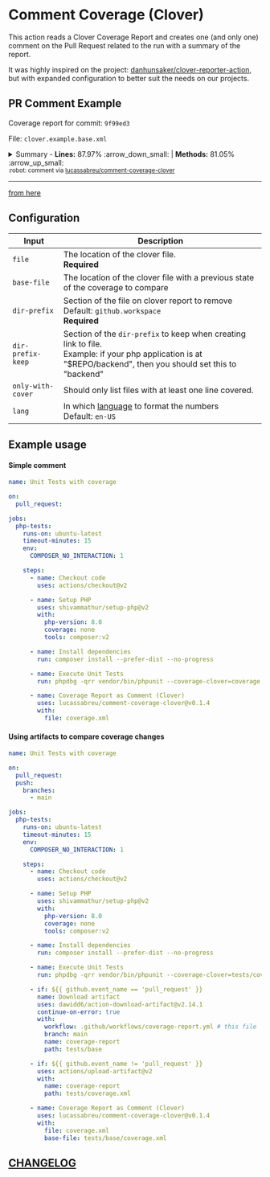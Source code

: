 Comment Coverage (Clover)
=========================

This action reads a Clover Coverage Report and creates one (and only one) comment on the Pull Request
related to the run with a summary of the report.

It was highly inspired on the project: [danhunsaker/clover-reporter-action],
but with expanded configuration to better suit the needs on our projects.

PR Comment Example
------------------

Coverage report for commit: `9f99ed3`

File: `clover.example.base.xml`

  <details><summary>Summary - <b>Lines:</b> <span title="1,894 out of 2,153">87.97%</span> <span title="Was 88.03%, now is 87.97%">:arrow_down_small:</span> | <b>Methods:</b> <span title="355 out of 438">81.05%</span> <span title="Was 81.01%, now is 81.05%">:arrow_up_small:</span></summary><br/><table><thead><tr><th>Files</th><th>Lines</th><th>Methods</th><th>Branchs</th></tr></thead><tbody><tr><td colspan=4><b>src/main/php/PHPMD</b></td></tr><tr><td>&nbsp; &nbsp;<a href="https://github.com/lucassabreu/comment-coverage-clover/blob/8a14a4f05af18bdc1376ec78fc148813204c2e7d/src/main/php/PHPMD/AbstractNode.php">AbstractNode.php</a></td><td><span title="37 out of 43">86.05%</span></td><td><span title="12 out of 17">70.59%</span></td><td><span title="0 out of 0">-</span></td></tr><tr><td>&nbsp; &nbsp;<a href="https://github.com/lucassabreu/comment-coverage-clover/blob/8a14a4f05af18bdc1376ec78fc148813204c2e7d/src/main/php/PHPMD/AbstractRenderer.php">AbstractRenderer.php</a></td><td><span title="2 out of 2">100.00%</span></td><td><span title="2 out of 2">100.00%</span></td><td><span title="0 out of 0">-</span></td></tr><tr><td>&nbsp; &nbsp;<a href="https://github.com/lucassabreu/comment-coverage-clover/blob/8a14a4f05af18bdc1376ec78fc148813204c2e7d/src/main/php/PHPMD/AbstractRule.php">AbstractRule.php</a></td><td><span title="28 out of 35">80.00%</span></td><td><span title="18 out of 25">72.00%</span></td><td><span title="0 out of 0">-</span></td></tr><tr><td>&nbsp; &nbsp;<a href="https://github.com/lucassabreu/comment-coverage-clover/blob/8a14a4f05af18bdc1376ec78fc148813204c2e7d/src/main/php/PHPMD/PHPMD.php">PHPMD.php</a></td><td><span title="28 out of 31">90.32%</span></td><td><span title="9 out of 12">75.00%</span></td><td><span title="0 out of 0">-</span></td></tr><tr><td>&nbsp; &nbsp;<a href="https://github.com/lucassabreu/comment-coverage-clover/blob/8a14a4f05af18bdc1376ec78fc148813204c2e7d/src/main/php/PHPMD/Parser.php">Parser.php</a></td><td><span title="33 out of 37">89.19%</span></td><td><span title="13 out of 14">92.86%</span></td><td><span title="0 out of 0">-</span></td></tr><tr><td>&nbsp; &nbsp;<a href="https://github.com/lucassabreu/comment-coverage-clover/blob/8a14a4f05af18bdc1376ec78fc148813204c2e7d/src/main/php/PHPMD/ParserFactory.php">ParserFactory.php</a></td><td><span title="29 out of 32">90.63%</span></td><td><span title="5 out of 7">71.43%</span></td><td><span title="0 out of 0">-</span></td></tr><tr><td>&nbsp; &nbsp;<a href="https://github.com/lucassabreu/comment-coverage-clover/blob/8a14a4f05af18bdc1376ec78fc148813204c2e7d/src/main/php/PHPMD/ProcessingError.php">ProcessingError.php</a></td><td><span title="9 out of 9">100.00%</span></td><td><span title="4 out of 4">100.00%</span></td><td><span title="0 out of 0">-</span></td></tr><tr><td>&nbsp; &nbsp;<a href="https://github.com/lucassabreu/comment-coverage-clover/blob/8a14a4f05af18bdc1376ec78fc148813204c2e7d/src/main/php/PHPMD/Report.php">Report.php</a></td><td><span title="24 out of 24">100.00%</span></td><td><span title="10 out of 10">100.00%</span></td><td><span title="0 out of 0">-</span></td></tr><tr><td>&nbsp; &nbsp;<a href="https://github.com/lucassabreu/comment-coverage-clover/blob/8a14a4f05af18bdc1376ec78fc148813204c2e7d/src/main/php/PHPMD/RuleSet.php">RuleSet.php</a></td><td><span title="27 out of 31">87.10%</span></td><td><span title="10 out of 14">71.43%</span></td><td><span title="0 out of 0">-</span></td></tr><tr><td>&nbsp; &nbsp;<a href="https://github.com/lucassabreu/comment-coverage-clover/blob/8a14a4f05af18bdc1376ec78fc148813204c2e7d/src/main/php/PHPMD/RuleSetFactory.php">RuleSetFactory.php</a></td><td><span title="157 out of 163">96.32%</span></td><td><span title="19 out of 22">86.36%</span></td><td><span title="0 out of 0">-</span></td></tr><tr><td>&nbsp; &nbsp;<a href="https://github.com/lucassabreu/comment-coverage-clover/blob/8a14a4f05af18bdc1376ec78fc148813204c2e7d/src/main/php/PHPMD/RuleViolation.php">RuleViolation.php</a></td><td><span title="22 out of 30">73.33%</span></td><td><span title="4 out of 12">33.33%</span></td><td><span title="0 out of 0">-</span></td></tr><tr><td colspan=4><b>src/main/php/PHPMD/Baseline</b></td></tr><tr><td>&nbsp; &nbsp;<a href="https://github.com/lucassabreu/comment-coverage-clover/blob/8a14a4f05af18bdc1376ec78fc148813204c2e7d/src/main/php/PHPMD/Baseline/BaselineFileFinder.php">BaselineFileFinder.php</a></td><td><span title="20 out of 20">100.00%</span></td><td><span title="5 out of 5">100.00%</span></td><td><span title="0 out of 0">-</span></td></tr><tr><td>&nbsp; &nbsp;<a href="https://github.com/lucassabreu/comment-coverage-clover/blob/8a14a4f05af18bdc1376ec78fc148813204c2e7d/src/main/php/PHPMD/Baseline/BaselineSet.php">BaselineSet.php</a></td><td><span title="8 out of 8">100.00%</span></td><td><span title="2 out of 2">100.00%</span></td><td><span title="0 out of 0">-</span></td></tr><tr><td>&nbsp; &nbsp;<a href="https://github.com/lucassabreu/comment-coverage-clover/blob/8a14a4f05af18bdc1376ec78fc148813204c2e7d/src/main/php/PHPMD/Baseline/BaselineSetFactory.php">BaselineSetFactory.php</a></td><td><span title="21 out of 21">100.00%</span></td><td><span title="1 out of 1">100.00%</span></td><td><span title="0 out of 0">-</span></td></tr><tr><td>&nbsp; &nbsp;<a href="https://github.com/lucassabreu/comment-coverage-clover/blob/8a14a4f05af18bdc1376ec78fc148813204c2e7d/src/main/php/PHPMD/Baseline/BaselineValidator.php">BaselineValidator.php</a></td><td><span title="11 out of 11">100.00%</span></td><td><span title="2 out of 2">100.00%</span></td><td><span title="0 out of 0">-</span></td></tr><tr><td>&nbsp; &nbsp;<a href="https://github.com/lucassabreu/comment-coverage-clover/blob/8a14a4f05af18bdc1376ec78fc148813204c2e7d/src/main/php/PHPMD/Baseline/ViolationBaseline.php">ViolationBaseline.php</a></td><td><span title="6 out of 6">100.00%</span></td><td><span title="4 out of 4">100.00%</span></td><td><span title="0 out of 0">-</span></td></tr><tr><td colspan=4><b>src/main/php/PHPMD/Exception</b></td></tr><tr><td>&nbsp; &nbsp;<a href="https://github.com/lucassabreu/comment-coverage-clover/blob/8a14a4f05af18bdc1376ec78fc148813204c2e7d/src/main/php/PHPMD/Exception/RuleClassFileNotFoundException.php">RuleClassFileNotFoundException.php</a></td><td><span title="1 out of 1">100.00%</span></td><td><span title="1 out of 1">100.00%</span></td><td><span title="0 out of 0">-</span></td></tr><tr><td>&nbsp; &nbsp;<a href="https://github.com/lucassabreu/comment-coverage-clover/blob/8a14a4f05af18bdc1376ec78fc148813204c2e7d/src/main/php/PHPMD/Exception/RuleClassNotFoundException.php">RuleClassNotFoundException.php</a></td><td><span title="1 out of 1">100.00%</span></td><td><span title="1 out of 1">100.00%</span></td><td><span title="0 out of 0">-</span></td></tr><tr><td>&nbsp; &nbsp;<a href="https://github.com/lucassabreu/comment-coverage-clover/blob/8a14a4f05af18bdc1376ec78fc148813204c2e7d/src/main/php/PHPMD/Exception/RuleSetNotFoundException.php">RuleSetNotFoundException.php</a></td><td><span title="1 out of 1">100.00%</span></td><td><span title="1 out of 1">100.00%</span></td><td><span title="0 out of 0">-</span></td></tr><tr><td colspan=4><b>src/main/php/PHPMD/Node</b></td></tr><tr><td>&nbsp; &nbsp;<a href="https://github.com/lucassabreu/comment-coverage-clover/blob/8a14a4f05af18bdc1376ec78fc148813204c2e7d/src/main/php/PHPMD/Node/ASTNode.php">ASTNode.php</a></td><td><span title="9 out of 9">100.00%</span></td><td><span title="8 out of 8">100.00%</span></td><td><span title="0 out of 0">-</span></td></tr><tr><td>&nbsp; &nbsp;<a href="https://github.com/lucassabreu/comment-coverage-clover/blob/8a14a4f05af18bdc1376ec78fc148813204c2e7d/src/main/php/PHPMD/Node/AbstractCallableNode.php">AbstractCallableNode.php</a></td><td><span title="2 out of 2">100.00%</span></td><td><span title="2 out of 2">100.00%</span></td><td><span title="0 out of 0">-</span></td></tr><tr><td>&nbsp; &nbsp;<a href="https://github.com/lucassabreu/comment-coverage-clover/blob/8a14a4f05af18bdc1376ec78fc148813204c2e7d/src/main/php/PHPMD/Node/AbstractNode.php">AbstractNode.php</a></td><td><span title="3 out of 3">100.00%</span></td><td><span title="1 out of 1">100.00%</span></td><td><span title="0 out of 0">-</span></td></tr><tr><td>&nbsp; &nbsp;<a href="https://github.com/lucassabreu/comment-coverage-clover/blob/8a14a4f05af18bdc1376ec78fc148813204c2e7d/src/main/php/PHPMD/Node/AbstractTypeNode.php">AbstractTypeNode.php</a></td><td><span title="14 out of 14">100.00%</span></td><td><span title="7 out of 7">100.00%</span></td><td><span title="0 out of 0">-</span></td></tr><tr><td>&nbsp; &nbsp;<a href="https://github.com/lucassabreu/comment-coverage-clover/blob/8a14a4f05af18bdc1376ec78fc148813204c2e7d/src/main/php/PHPMD/Node/Annotation.php">Annotation.php</a></td><td><span title="12 out of 12">100.00%</span></td><td><span title="3 out of 3">100.00%</span></td><td><span title="0 out of 0">-</span></td></tr><tr><td>&nbsp; &nbsp;<a href="https://github.com/lucassabreu/comment-coverage-clover/blob/8a14a4f05af18bdc1376ec78fc148813204c2e7d/src/main/php/PHPMD/Node/Annotations.php">Annotations.php</a></td><td><span title="9 out of 9">100.00%</span></td><td><span title="2 out of 2">100.00%</span></td><td><span title="0 out of 0">-</span></td></tr><tr><td>&nbsp; &nbsp;<a href="https://github.com/lucassabreu/comment-coverage-clover/blob/8a14a4f05af18bdc1376ec78fc148813204c2e7d/src/main/php/PHPMD/Node/ClassNode.php">ClassNode.php</a></td><td><span title="1 out of 1">100.00%</span></td><td><span title="1 out of 1">100.00%</span></td><td><span title="0 out of 0">-</span></td></tr><tr><td>&nbsp; &nbsp;<a href="https://github.com/lucassabreu/comment-coverage-clover/blob/8a14a4f05af18bdc1376ec78fc148813204c2e7d/src/main/php/PHPMD/Node/FunctionNode.php">FunctionNode.php</a></td><td><span title="2 out of 4">50.00%</span></td><td><span title="2 out of 4">50.00%</span></td><td><span title="0 out of 0">-</span></td></tr><tr><td>&nbsp; &nbsp;<a href="https://github.com/lucassabreu/comment-coverage-clover/blob/8a14a4f05af18bdc1376ec78fc148813204c2e7d/src/main/php/PHPMD/Node/InterfaceNode.php">InterfaceNode.php</a></td><td><span title="1 out of 1">100.00%</span></td><td><span title="1 out of 1">100.00%</span></td><td><span title="0 out of 0">-</span></td></tr><tr><td>&nbsp; &nbsp;<a href="https://github.com/lucassabreu/comment-coverage-clover/blob/8a14a4f05af18bdc1376ec78fc148813204c2e7d/src/main/php/PHPMD/Node/MethodNode.php">MethodNode.php</a></td><td><span title="32 out of 32">100.00%</span></td><td><span title="8 out of 8">100.00%</span></td><td><span title="0 out of 0">-</span></td></tr><tr><td>&nbsp; &nbsp;<a href="https://github.com/lucassabreu/comment-coverage-clover/blob/8a14a4f05af18bdc1376ec78fc148813204c2e7d/src/main/php/PHPMD/Node/TraitNode.php">TraitNode.php</a></td><td><span title="1 out of 1">100.00%</span></td><td><span title="1 out of 1">100.00%</span></td><td><span title="0 out of 0">-</span></td></tr><tr><td colspan=4><b>src/main/php/PHPMD/Renderer</b></td></tr><tr><td>&nbsp; &nbsp;<a href="https://github.com/lucassabreu/comment-coverage-clover/blob/8a14a4f05af18bdc1376ec78fc148813204c2e7d/src/main/php/PHPMD/Renderer/BaselineRenderer.php">BaselineRenderer.php</a></td><td><span title="20 out of 20">100.00%</span></td><td><span title="2 out of 2">100.00%</span></td><td><span title="0 out of 0">-</span></td></tr><tr><td>&nbsp; &nbsp;<a href="https://github.com/lucassabreu/comment-coverage-clover/blob/8a14a4f05af18bdc1376ec78fc148813204c2e7d/src/main/php/PHPMD/Renderer/GitHubRenderer.php">GitHubRenderer.php</a></td><td><span title="15 out of 15">100.00%</span></td><td><span title="1 out of 1">100.00%</span></td><td><span title="0 out of 0">-</span></td></tr><tr><td>&nbsp; &nbsp;<a href="https://github.com/lucassabreu/comment-coverage-clover/blob/8a14a4f05af18bdc1376ec78fc148813204c2e7d/src/main/php/PHPMD/Renderer/HTMLRenderer.php">HTMLRenderer.php</a></td><td><span title="102 out of 119">85.71%</span></td><td><span title="7 out of 11">63.64%</span></td><td><span title="0 out of 0">-</span></td></tr><tr><td>&nbsp; &nbsp;<a href="https://github.com/lucassabreu/comment-coverage-clover/blob/8a14a4f05af18bdc1376ec78fc148813204c2e7d/src/main/php/PHPMD/Renderer/JSONRenderer.php">JSONRenderer.php</a></td><td><span title="39 out of 39">100.00%</span></td><td><span title="5 out of 5">100.00%</span></td><td><span title="0 out of 0">-</span></td></tr><tr><td>&nbsp; &nbsp;<a href="https://github.com/lucassabreu/comment-coverage-clover/blob/8a14a4f05af18bdc1376ec78fc148813204c2e7d/src/main/php/PHPMD/Renderer/RendererFactory.php">RendererFactory.php</a></td><td><span title="4 out of 4">100.00%</span></td><td><span title="1 out of 1">100.00%</span></td><td><span title="0 out of 0">-</span></td></tr><tr><td>&nbsp; &nbsp;<a href="https://github.com/lucassabreu/comment-coverage-clover/blob/8a14a4f05af18bdc1376ec78fc148813204c2e7d/src/main/php/PHPMD/Renderer/SARIFRenderer.php">SARIFRenderer.php</a></td><td><span title="60 out of 61">98.36%</span></td><td><span title="4 out of 5">80.00%</span></td><td><span title="0 out of 0">-</span></td></tr><tr><td>&nbsp; &nbsp;<a href="https://github.com/lucassabreu/comment-coverage-clover/blob/8a14a4f05af18bdc1376ec78fc148813204c2e7d/src/main/php/PHPMD/Renderer/TextRenderer.php">TextRenderer.php</a></td><td><span title="13 out of 13">100.00%</span></td><td><span title="1 out of 1">100.00%</span></td><td><span title="0 out of 0">-</span></td></tr><tr><td>&nbsp; &nbsp;<a href="https://github.com/lucassabreu/comment-coverage-clover/blob/8a14a4f05af18bdc1376ec78fc148813204c2e7d/src/main/php/PHPMD/Renderer/XMLRenderer.php">XMLRenderer.php</a></td><td><span title="41 out of 41">100.00%</span></td><td><span title="3 out of 3">100.00%</span></td><td><span title="0 out of 0">-</span></td></tr><tr><td colspan=4><b>src/main/php/PHPMD/Rule</b></td></tr><tr><td>&nbsp; &nbsp;<a href="https://github.com/lucassabreu/comment-coverage-clover/blob/8a14a4f05af18bdc1376ec78fc148813204c2e7d/src/main/php/PHPMD/Rule/AbstractLocalVariable.php">AbstractLocalVariable.php</a></td><td><span title="62 out of 71">87.32%</span></td><td><span title="9 out of 13">69.23%</span></td><td><span title="0 out of 0">-</span></td></tr><tr><td>&nbsp; &nbsp;<a href="https://github.com/lucassabreu/comment-coverage-clover/blob/8a14a4f05af18bdc1376ec78fc148813204c2e7d/src/main/php/PHPMD/Rule/CyclomaticComplexity.php">CyclomaticComplexity.php</a></td><td><span title="10 out of 10">100.00%</span></td><td><span title="1 out of 1">100.00%</span></td><td><span title="0 out of 0">-</span></td></tr><tr><td>&nbsp; &nbsp;<a href="https://github.com/lucassabreu/comment-coverage-clover/blob/8a14a4f05af18bdc1376ec78fc148813204c2e7d/src/main/php/PHPMD/Rule/ExcessivePublicCount.php">ExcessivePublicCount.php</a></td><td><span title="10 out of 10">100.00%</span></td><td><span title="1 out of 1">100.00%</span></td><td><span title="0 out of 0">-</span></td></tr><tr><td>&nbsp; &nbsp;<a href="https://github.com/lucassabreu/comment-coverage-clover/blob/8a14a4f05af18bdc1376ec78fc148813204c2e7d/src/main/php/PHPMD/Rule/UnusedFormalParameter.php">UnusedFormalParameter.php</a></td><td><span title="55 out of 55">100.00%</span></td><td><span title="10 out of 10">100.00%</span></td><td><span title="0 out of 0">-</span></td></tr><tr><td>&nbsp; &nbsp;<a href="https://github.com/lucassabreu/comment-coverage-clover/blob/8a14a4f05af18bdc1376ec78fc148813204c2e7d/src/main/php/PHPMD/Rule/UnusedLocalVariable.php">UnusedLocalVariable.php</a></td><td><span title="63 out of 65">96.92%</span></td><td><span title="11 out of 13">84.62%</span></td><td><span title="0 out of 0">-</span></td></tr><tr><td>&nbsp; &nbsp;<a href="https://github.com/lucassabreu/comment-coverage-clover/blob/8a14a4f05af18bdc1376ec78fc148813204c2e7d/src/main/php/PHPMD/Rule/UnusedPrivateField.php">UnusedPrivateField.php</a></td><td><span title="42 out of 43">97.67%</span></td><td><span title="8 out of 9">88.89%</span></td><td><span title="0 out of 0">-</span></td></tr><tr><td>&nbsp; &nbsp;<a href="https://github.com/lucassabreu/comment-coverage-clover/blob/8a14a4f05af18bdc1376ec78fc148813204c2e7d/src/main/php/PHPMD/Rule/UnusedPrivateMethod.php">UnusedPrivateMethod.php</a></td><td><span title="25 out of 25">100.00%</span></td><td><span title="6 out of 6">100.00%</span></td><td><span title="0 out of 0">-</span></td></tr><tr><td colspan=4><b>src/main/php/PHPMD/Rule/CleanCode</b></td></tr><tr><td>&nbsp; &nbsp;<a href="https://github.com/lucassabreu/comment-coverage-clover/blob/8a14a4f05af18bdc1376ec78fc148813204c2e7d/src/main/php/PHPMD/Rule/CleanCode/DuplicatedArrayKey.php">DuplicatedArrayKey.php</a></td><td><span title="27 out of 32">84.38%</span></td><td><span title="2 out of 4">50.00%</span></td><td><span title="0 out of 0">-</span></td></tr><tr><td>&nbsp; &nbsp;<a href="https://github.com/lucassabreu/comment-coverage-clover/blob/8a14a4f05af18bdc1376ec78fc148813204c2e7d/src/main/php/PHPMD/Rule/CleanCode/ElseExpression.php">ElseExpression.php</a></td><td><span title="9 out of 10">90.00%</span></td><td><span title="2 out of 3">66.67%</span></td><td><span title="0 out of 0">-</span></td></tr><tr><td>&nbsp; &nbsp;<a href="https://github.com/lucassabreu/comment-coverage-clover/blob/8a14a4f05af18bdc1376ec78fc148813204c2e7d/src/main/php/PHPMD/Rule/CleanCode/ErrorControlOperator.php">ErrorControlOperator.php</a></td><td><span title="3 out of 3">100.00%</span></td><td><span title="1 out of 1">100.00%</span></td><td><span title="0 out of 0">-</span></td></tr><tr><td>&nbsp; &nbsp;<a href="https://github.com/lucassabreu/comment-coverage-clover/blob/8a14a4f05af18bdc1376ec78fc148813204c2e7d/src/main/php/PHPMD/Rule/CleanCode/IfStatementAssignment.php">IfStatementAssignment.php</a></td><td><span title="19 out of 20">95.00%</span></td><td><span title="4 out of 5">80.00%</span></td><td><span title="0 out of 0">-</span></td></tr><tr><td>&nbsp; &nbsp;<a href="https://github.com/lucassabreu/comment-coverage-clover/blob/8a14a4f05af18bdc1376ec78fc148813204c2e7d/src/main/php/PHPMD/Rule/CleanCode/MissingImport.php">MissingImport.php</a></td><td><span title="15 out of 16">93.75%</span></td><td><span title="2 out of 3">66.67%</span></td><td><span title="0 out of 0">-</span></td></tr><tr><td>&nbsp; &nbsp;<a href="https://github.com/lucassabreu/comment-coverage-clover/blob/8a14a4f05af18bdc1376ec78fc148813204c2e7d/src/main/php/PHPMD/Rule/CleanCode/StaticAccess.php">StaticAccess.php</a></td><td><span title="22 out of 22">100.00%</span></td><td><span title="7 out of 7">100.00%</span></td><td><span title="0 out of 0">-</span></td></tr><tr><td>&nbsp; &nbsp;<a href="https://github.com/lucassabreu/comment-coverage-clover/blob/8a14a4f05af18bdc1376ec78fc148813204c2e7d/src/main/php/PHPMD/Rule/CleanCode/UndefinedVariable.php">UndefinedVariable.php</a></td><td><span title="66 out of 75">88.00%</span></td><td><span title="9 out of 14">64.29%</span></td><td><span title="0 out of 0">-</span></td></tr><tr><td colspan=4><b>src/main/php/PHPMD/Rule/Controversial</b></td></tr><tr><td>&nbsp; &nbsp;<a href="https://github.com/lucassabreu/comment-coverage-clover/blob/8a14a4f05af18bdc1376ec78fc148813204c2e7d/src/main/php/PHPMD/Rule/Controversial/CamelCaseMethodName.php">CamelCaseMethodName.php</a></td><td><span title="11 out of 11">100.00%</span></td><td><span title="2 out of 2">100.00%</span></td><td><span title="0 out of 0">-</span></td></tr><tr><td>&nbsp; &nbsp;<a href="https://github.com/lucassabreu/comment-coverage-clover/blob/8a14a4f05af18bdc1376ec78fc148813204c2e7d/src/main/php/PHPMD/Rule/Controversial/CamelCaseParameterName.php">CamelCaseParameterName.php</a></td><td><span title="8 out of 8">100.00%</span></td><td><span title="2 out of 2">100.00%</span></td><td><span title="0 out of 0">-</span></td></tr><tr><td>&nbsp; &nbsp;<a href="https://github.com/lucassabreu/comment-coverage-clover/blob/8a14a4f05af18bdc1376ec78fc148813204c2e7d/src/main/php/PHPMD/Rule/Controversial/CamelCasePropertyName.php">CamelCasePropertyName.php</a></td><td><span title="10 out of 10">100.00%</span></td><td><span title="1 out of 1">100.00%</span></td><td><span title="0 out of 0">-</span></td></tr><tr><td>&nbsp; &nbsp;<a href="https://github.com/lucassabreu/comment-coverage-clover/blob/8a14a4f05af18bdc1376ec78fc148813204c2e7d/src/main/php/PHPMD/Rule/Controversial/CamelCaseVariableName.php">CamelCaseVariableName.php</a></td><td><span title="15 out of 16">93.75%</span></td><td><span title="1 out of 2">50.00%</span></td><td><span title="0 out of 0">-</span></td></tr><tr><td colspan=4><b>src/main/php/PHPMD/Rule/Design</b></td></tr><tr><td>&nbsp; &nbsp;<a href="https://github.com/lucassabreu/comment-coverage-clover/blob/8a14a4f05af18bdc1376ec78fc148813204c2e7d/src/main/php/PHPMD/Rule/Design/CountInLoopExpression.php">CountInLoopExpression.php</a></td><td><span title="28 out of 30">93.33%</span></td><td><span title="4 out of 5">80.00%</span></td><td><span title="0 out of 0">-</span></td></tr><tr><td>&nbsp; &nbsp;<a href="https://github.com/lucassabreu/comment-coverage-clover/blob/8a14a4f05af18bdc1376ec78fc148813204c2e7d/src/main/php/PHPMD/Rule/Design/CouplingBetweenObjects.php">CouplingBetweenObjects.php</a></td><td><span title="4 out of 4">100.00%</span></td><td><span title="1 out of 1">100.00%</span></td><td><span title="0 out of 0">-</span></td></tr><tr><td>&nbsp; &nbsp;<a href="https://github.com/lucassabreu/comment-coverage-clover/blob/8a14a4f05af18bdc1376ec78fc148813204c2e7d/src/main/php/PHPMD/Rule/Design/DepthOfInheritance.php">DepthOfInheritance.php</a></td><td><span title="13 out of 14">92.86%</span></td><td><span title="0 out of 1">0.00%</span></td><td><span title="0 out of 0">-</span></td></tr><tr><td>&nbsp; &nbsp;<a href="https://github.com/lucassabreu/comment-coverage-clover/blob/8a14a4f05af18bdc1376ec78fc148813204c2e7d/src/main/php/PHPMD/Rule/Design/DevelopmentCodeFragment.php">DevelopmentCodeFragment.php</a></td><td><span title="21 out of 21">100.00%</span></td><td><span title="2 out of 2">100.00%</span></td><td><span title="0 out of 0">-</span></td></tr><tr><td>&nbsp; &nbsp;<a href="https://github.com/lucassabreu/comment-coverage-clover/blob/8a14a4f05af18bdc1376ec78fc148813204c2e7d/src/main/php/PHPMD/Rule/Design/EmptyCatchBlock.php">EmptyCatchBlock.php</a></td><td><span title="4 out of 4">100.00%</span></td><td><span title="1 out of 1">100.00%</span></td><td><span title="0 out of 0">-</span></td></tr><tr><td>&nbsp; &nbsp;<a href="https://github.com/lucassabreu/comment-coverage-clover/blob/8a14a4f05af18bdc1376ec78fc148813204c2e7d/src/main/php/PHPMD/Rule/Design/EvalExpression.php">EvalExpression.php</a></td><td><span title="2 out of 2">100.00%</span></td><td><span title="1 out of 1">100.00%</span></td><td><span title="0 out of 0">-</span></td></tr><tr><td>&nbsp; &nbsp;<a href="https://github.com/lucassabreu/comment-coverage-clover/blob/8a14a4f05af18bdc1376ec78fc148813204c2e7d/src/main/php/PHPMD/Rule/Design/ExitExpression.php">ExitExpression.php</a></td><td><span title="2 out of 2">100.00%</span></td><td><span title="1 out of 1">100.00%</span></td><td><span title="0 out of 0">-</span></td></tr><tr><td>&nbsp; &nbsp;<a href="https://github.com/lucassabreu/comment-coverage-clover/blob/8a14a4f05af18bdc1376ec78fc148813204c2e7d/src/main/php/PHPMD/Rule/Design/GotoStatement.php">GotoStatement.php</a></td><td><span title="2 out of 2">100.00%</span></td><td><span title="1 out of 1">100.00%</span></td><td><span title="0 out of 0">-</span></td></tr><tr><td>&nbsp; &nbsp;<a href="https://github.com/lucassabreu/comment-coverage-clover/blob/8a14a4f05af18bdc1376ec78fc148813204c2e7d/src/main/php/PHPMD/Rule/Design/LongClass.php">LongClass.php</a></td><td><span title="9 out of 9">100.00%</span></td><td><span title="1 out of 1">100.00%</span></td><td><span title="0 out of 0">-</span></td></tr><tr><td>&nbsp; &nbsp;<a href="https://github.com/lucassabreu/comment-coverage-clover/blob/8a14a4f05af18bdc1376ec78fc148813204c2e7d/src/main/php/PHPMD/Rule/Design/LongMethod.php">LongMethod.php</a></td><td><span title="14 out of 14">100.00%</span></td><td><span title="1 out of 1">100.00%</span></td><td><span title="0 out of 0">-</span></td></tr><tr><td>&nbsp; &nbsp;<a href="https://github.com/lucassabreu/comment-coverage-clover/blob/8a14a4f05af18bdc1376ec78fc148813204c2e7d/src/main/php/PHPMD/Rule/Design/LongParameterList.php">LongParameterList.php</a></td><td><span title="10 out of 10">100.00%</span></td><td><span title="1 out of 1">100.00%</span></td><td><span title="0 out of 0">-</span></td></tr><tr><td>&nbsp; &nbsp;<a href="https://github.com/lucassabreu/comment-coverage-clover/blob/8a14a4f05af18bdc1376ec78fc148813204c2e7d/src/main/php/PHPMD/Rule/Design/NpathComplexity.php">NpathComplexity.php</a></td><td><span title="10 out of 10">100.00%</span></td><td><span title="1 out of 1">100.00%</span></td><td><span title="0 out of 0">-</span></td></tr><tr><td>&nbsp; &nbsp;<a href="https://github.com/lucassabreu/comment-coverage-clover/blob/8a14a4f05af18bdc1376ec78fc148813204c2e7d/src/main/php/PHPMD/Rule/Design/NumberOfChildren.php">NumberOfChildren.php</a></td><td><span title="9 out of 9">100.00%</span></td><td><span title="1 out of 1">100.00%</span></td><td><span title="0 out of 0">-</span></td></tr><tr><td>&nbsp; &nbsp;<a href="https://github.com/lucassabreu/comment-coverage-clover/blob/8a14a4f05af18bdc1376ec78fc148813204c2e7d/src/main/php/PHPMD/Rule/Design/TooManyFields.php">TooManyFields.php</a></td><td><span title="10 out of 10">100.00%</span></td><td><span title="1 out of 1">100.00%</span></td><td><span title="0 out of 0">-</span></td></tr><tr><td>&nbsp; &nbsp;<a href="https://github.com/lucassabreu/comment-coverage-clover/blob/8a14a4f05af18bdc1376ec78fc148813204c2e7d/src/main/php/PHPMD/Rule/Design/TooManyMethods.php">TooManyMethods.php</a></td><td><span title="18 out of 18">100.00%</span></td><td><span title="2 out of 2">100.00%</span></td><td><span title="0 out of 0">-</span></td></tr><tr><td>&nbsp; &nbsp;<a href="https://github.com/lucassabreu/comment-coverage-clover/blob/8a14a4f05af18bdc1376ec78fc148813204c2e7d/src/main/php/PHPMD/Rule/Design/TooManyPublicMethods.php">TooManyPublicMethods.php</a></td><td><span title="21 out of 21">100.00%</span></td><td><span title="3 out of 3">100.00%</span></td><td><span title="0 out of 0">-</span></td></tr><tr><td>&nbsp; &nbsp;<a href="https://github.com/lucassabreu/comment-coverage-clover/blob/8a14a4f05af18bdc1376ec78fc148813204c2e7d/src/main/php/PHPMD/Rule/Design/WeightedMethodCount.php">WeightedMethodCount.php</a></td><td><span title="4 out of 4">100.00%</span></td><td><span title="1 out of 1">100.00%</span></td><td><span title="0 out of 0">-</span></td></tr><tr><td colspan=4><b>src/main/php/PHPMD/Rule/Naming</b></td></tr><tr><td>&nbsp; &nbsp;<a href="https://github.com/lucassabreu/comment-coverage-clover/blob/8a14a4f05af18bdc1376ec78fc148813204c2e7d/src/main/php/PHPMD/Rule/Naming/BooleanGetMethodName.php">BooleanGetMethodName.php</a></td><td><span title="11 out of 11">100.00%</span></td><td><span title="5 out of 5">100.00%</span></td><td><span title="0 out of 0">-</span></td></tr><tr><td>&nbsp; &nbsp;<a href="https://github.com/lucassabreu/comment-coverage-clover/blob/8a14a4f05af18bdc1376ec78fc148813204c2e7d/src/main/php/PHPMD/Rule/Naming/ConstantNamingConventions.php">ConstantNamingConventions.php</a></td><td><span title="3 out of 3">100.00%</span></td><td><span title="1 out of 1">100.00%</span></td><td><span title="0 out of 0">-</span></td></tr><tr><td>&nbsp; &nbsp;<a href="https://github.com/lucassabreu/comment-coverage-clover/blob/8a14a4f05af18bdc1376ec78fc148813204c2e7d/src/main/php/PHPMD/Rule/Naming/ConstructorWithNameAsEnclosingClass.php">ConstructorWithNameAsEnclosingClass.php</a></td><td><span title="8 out of 9">88.89%</span></td><td><span title="0 out of 1">0.00%</span></td><td><span title="0 out of 0">-</span></td></tr><tr><td>&nbsp; &nbsp;<a href="https://github.com/lucassabreu/comment-coverage-clover/blob/8a14a4f05af18bdc1376ec78fc148813204c2e7d/src/main/php/PHPMD/Rule/Naming/LongClassName.php">LongClassName.php</a></td><td><span title="10 out of 10">100.00%</span></td><td><span title="2 out of 2">100.00%</span></td><td><span title="0 out of 0">-</span></td></tr><tr><td>&nbsp; &nbsp;<a href="https://github.com/lucassabreu/comment-coverage-clover/blob/8a14a4f05af18bdc1376ec78fc148813204c2e7d/src/main/php/PHPMD/Rule/Naming/LongVariable.php">LongVariable.php</a></td><td><span title="40 out of 40">100.00%</span></td><td><span title="9 out of 9">100.00%</span></td><td><span title="0 out of 0">-</span></td></tr><tr><td>&nbsp; &nbsp;<a href="https://github.com/lucassabreu/comment-coverage-clover/blob/8a14a4f05af18bdc1376ec78fc148813204c2e7d/src/main/php/PHPMD/Rule/Naming/ShortClassName.php">ShortClassName.php</a></td><td><span title="12 out of 12">100.00%</span></td><td><span title="2 out of 2">100.00%</span></td><td><span title="0 out of 0">-</span></td></tr><tr><td>&nbsp; &nbsp;<a href="https://github.com/lucassabreu/comment-coverage-clover/blob/8a14a4f05af18bdc1376ec78fc148813204c2e7d/src/main/php/PHPMD/Rule/Naming/ShortMethodName.php">ShortMethodName.php</a></td><td><span title="15 out of 15">100.00%</span></td><td><span title="2 out of 2">100.00%</span></td><td><span title="0 out of 0">-</span></td></tr><tr><td>&nbsp; &nbsp;<a href="https://github.com/lucassabreu/comment-coverage-clover/blob/8a14a4f05af18bdc1376ec78fc148813204c2e7d/src/main/php/PHPMD/Rule/Naming/ShortVariable.php">ShortVariable.php</a></td><td><span title="63 out of 65">96.92%</span></td><td><span title="12 out of 13">92.31%</span></td><td><span title="0 out of 0">-</span></td></tr><tr><td colspan=4><b>src/main/php/PHPMD/TextUI</b></td></tr><tr><td>&nbsp; &nbsp;<a href="https://github.com/lucassabreu/comment-coverage-clover/blob/8a14a4f05af18bdc1376ec78fc148813204c2e7d/src/main/php/PHPMD/TextUI/Command.php">Command.php</a></td><td><span title="65 out of 65">100.00%</span></td><td><span title="3 out of 3">100.00%</span></td><td><span title="0 out of 0">-</span></td></tr><tr><td>&nbsp; &nbsp;<a href="https://github.com/lucassabreu/comment-coverage-clover/blob/8a14a4f05af18bdc1376ec78fc148813204c2e7d/src/main/php/PHPMD/TextUI/CommandLineOptions.php">CommandLineOptions.php</a></td><td><span title="130 out of 182">71.43%</span></td><td><span title="24 out of 31">77.42%</span></td><td><span title="0 out of 0">-</span></td></tr><tr><td colspan=4><b>src/main/php/PHPMD/Utility</b></td></tr><tr><td>&nbsp; &nbsp;<a href="https://github.com/lucassabreu/comment-coverage-clover/blob/8a14a4f05af18bdc1376ec78fc148813204c2e7d/src/main/php/PHPMD/Utility/Paths.php">Paths.php</a></td><td><span title="14 out of 14">100.00%</span></td><td><span title="4 out of 4">100.00%</span></td><td><span title="0 out of 0">-</span></td></tr><tr><td>&nbsp; &nbsp;<a href="https://github.com/lucassabreu/comment-coverage-clover/blob/8a14a4f05af18bdc1376ec78fc148813204c2e7d/src/main/php/PHPMD/Utility/Strings.php">Strings.php</a></td><td><span title="13 out of 13">100.00%</span></td><td><span title="3 out of 3">100.00%</span></td><td><span title="0 out of 0">-</span></td></tr></tbody></table></details>
  <sub data-file="clover.example.base.xml">
  :robot: comment via <a href="https://github.com/lucassabreu/comment-coverage-clover">lucassabreu/comment-coverage-clover</a>
</sub>

---

[from here](https://github.com/lucassabreu/comment-coverage-clover/pull/4#issuecomment-899132600)

Configuration
-------------

| Input             | Description                                                                                                                                                               |
|-------------------|---------------------------------------------------------------------------------------------------------------------------------------------------------------------------|
| `file`            | The location of the clover file. <br/> **Required**                                                                                                                       |
| `base-file`       | The location of the clover file with a previous state of the coverage to compare                                                                                          |
| `dir-prefix`      | Section of the file on clover report to remove <br/> Default: `github.workspace` <br/> **Required**                                                                       |
| `dir-prefix-keep` | Section of the `dir-prefix` to keep when creating link to file.<br/>Example: if your php application is at "$REPO/backend", then you should set this to "backend"         |
| `only-with-cover` | Should only list files with at least one line covered.                                                                                                                    |
| `lang`            | In which [language](https://developer.mozilla.org/pt-BR/docs/Web/JavaScript/Reference/Global_Objects/Intl#argumento_locales) to format the numbers <br/> Default: `en-US` |

Example usage
-------------

#### Simple comment

```yaml
name: Unit Tests with coverage

on:
  pull_request:

jobs:
  php-tests:
    runs-on: ubuntu-latest
    timeout-minutes: 15
    env:
      COMPOSER_NO_INTERACTION: 1

    steps:
      - name: Checkout code
        uses: actions/checkout@v2

      - name: Setup PHP
        uses: shivammathur/setup-php@v2
        with:
          php-version: 8.0
          coverage: none
          tools: composer:v2

      - name: Install dependencies
        run: composer install --prefer-dist --no-progress

      - name: Execute Unit Tests
        run: phpdbg -qrr vendor/bin/phpunit --coverage-clover=coverage.xml

      - name: Coverage Report as Comment (Clover)
        uses: lucassabreu/comment-coverage-clover@v0.1.4
        with:
          file: coverage.xml
```

#### Using artifacts to compare coverage changes

```yaml
name: Unit Tests with coverage

on:
  pull_request:
  push:
    branches:
      - main

jobs:
  php-tests:
    runs-on: ubuntu-latest
    timeout-minutes: 15
    env:
      COMPOSER_NO_INTERACTION: 1

    steps:
      - name: Checkout code
        uses: actions/checkout@v2

      - name: Setup PHP
        uses: shivammathur/setup-php@v2
        with:
          php-version: 8.0
          coverage: none
          tools: composer:v2

      - name: Install dependencies
        run: composer install --prefer-dist --no-progress

      - name: Execute Unit Tests
        run: phpdbg -qrr vendor/bin/phpunit --coverage-clover=tests/coverage.xml

      - if: ${{ github.event_name == 'pull_request' }}
        name: Download artifact
        uses: dawidd6/action-download-artifact@v2.14.1
        continue-on-error: true
        with:
          workflow: .github/workflows/coverage-report.yml # this file
          branch: main
          name: coverage-report
          path: tests/base

      - if: ${{ github.event_name != 'pull_request' }}
        uses: actions/upload-artifact@v2
        with:
          name: coverage-report
          path: tests/coverage.xml

      - name: Coverage Report as Comment (Clover)
        uses: lucassabreu/comment-coverage-clover@v0.1.4
        with:
          file: coverage.xml
          base-file: tests/base/coverage.xml
```

[CHANGELOG](CHANGELOG.md)
---------

[danhunsaker/clover-reporter-action]: https://github.com/danhunsaker/clover-reporter-action
